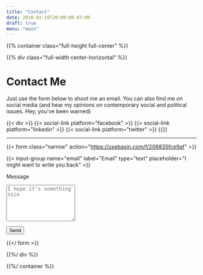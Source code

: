 ```yaml
---
title: "Contact"
date: 2018-02-18T20:09:08-07:00
draft: true
menu: "main"
---
```

{{% container class="full-height full-center" %}}

{{% div class="full-width center-horizontal" %}}
# Contact Me
Just use the form below to shoot me an email.  You can also find me on social media (and hear my opinions on contemporary social and political issues.  Hey, you've been warned)

{{< div >}}
{{< social-link platform="facebook" >}}
{{< social-link platform="linkedin" >}}
{{< social-link platform="twitter" >}}
{{</div >}}

---

{{< form class="narrow" action="https://usebasin.com/f/206835fce9af" >}}

{{< input-group name="email" label="Email" type="text" placeholder="I might want to write you back" >}}

<label>Message</label>
<textarea name="Message" placeholder="I hope it's something nice" rows="6"></textarea>

<button>Send</button>

{{</ form >}}

{{%/ div %}}

{{%/ container %}}
